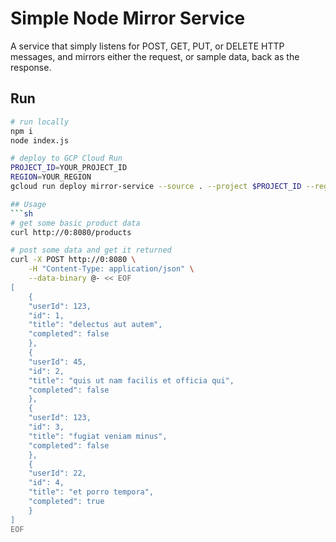 # Simple Node Mirror Service
A service that simply listens for POST, GET, PUT, or DELETE HTTP messages, and mirrors either the request, or sample data, back as the response.

## Run
```sh
# run locally
npm i
node index.js

# deploy to GCP Cloud Run
PROJECT_ID=YOUR_PROJECT_ID
REGION=YOUR_REGION
gcloud run deploy mirror-service --source . --project $PROJECT_ID --region $REGION --set-env-vars GCLOUD_PROJECT="$PROJECT_ID",GCLOUD_REGION="$REGION" --allow-unauthenticated

## Usage
```sh
# get some basic product data
curl http://0:8080/products

# post some data and get it returned
curl -X POST http://0:8080 \
    -H "Content-Type: application/json" \
    --data-binary @- << EOF
[
    {
    "userId": 123,
    "id": 1,
    "title": "delectus aut autem",
    "completed": false
    },
    {
    "userId": 45,
    "id": 2,
    "title": "quis ut nam facilis et officia qui",
    "completed": false
    },
    {
    "userId": 123,
    "id": 3,
    "title": "fugiat veniam minus",
    "completed": false
    },
    {
    "userId": 22,
    "id": 4,
    "title": "et porro tempora",
    "completed": true
    }
]
EOF
```
